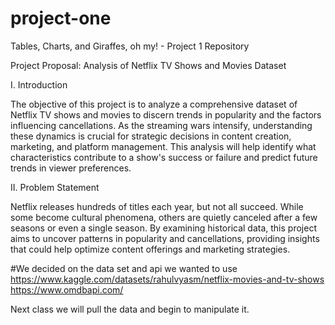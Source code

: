 # project-one
Tables, Charts, and Giraffes, oh my! - Project 1 Repository


Project Proposal: Analysis of Netflix TV Shows and Movies Dataset

I. Introduction

The objective of this project is to analyze a comprehensive dataset of Netflix TV shows and movies to discern trends in popularity and the factors influencing cancellations. As the streaming wars intensify, understanding these dynamics is crucial for strategic decisions in content creation, marketing, and platform management. This analysis will help identify what characteristics contribute to a show's success or failure and predict future trends in viewer preferences.

II. Problem Statement

Netflix releases hundreds of titles each year, but not all succeed. While some become cultural phenomena, others are quietly canceled after a few seasons or even a single season. By examining historical data, this project aims to uncover patterns in popularity and cancellations, providing insights that could help optimize content offerings and marketing strategies.

#We decided on the data set and api we wanted to use
https://www.kaggle.com/datasets/rahulvyasm/netflix-movies-and-tv-shows
https://www.omdbapi.com/

Next class we will pull the data and begin to manipulate it.
